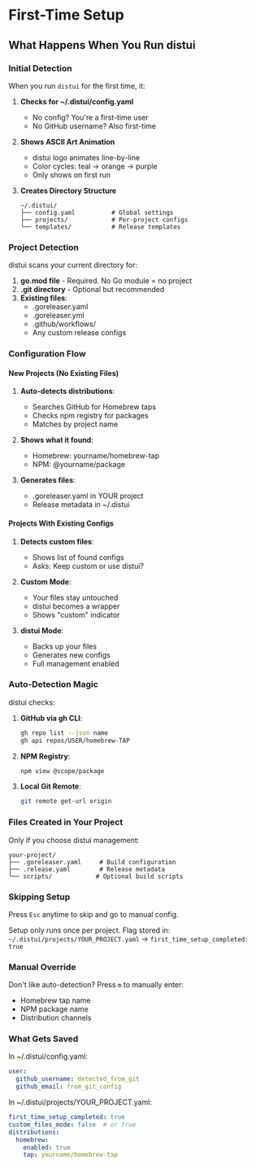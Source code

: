 # First-Time Setup

## What Happens When You Run distui

### Initial Detection

When you run `distui` for the first time, it:

1. **Checks for ~/.distui/config.yaml**
   - No config? You're a first-time user
   - No GitHub username? Also first-time

2. **Shows ASCII Art Animation**
   - distui logo animates line-by-line
   - Color cycles: teal → orange → purple
   - Only shows on first run

3. **Creates Directory Structure**
   ```
   ~/.distui/
   ├── config.yaml          # Global settings
   ├── projects/            # Per-project configs
   └── templates/           # Release templates
   ```

### Project Detection

distui scans your current directory for:

1. **go.mod file** - Required. No Go module = no project
2. **.git directory** - Optional but recommended
3. **Existing files**:
   - .goreleaser.yaml
   - .goreleaser.yml
   - .github/workflows/
   - Any custom release configs

### Configuration Flow

#### New Projects (No Existing Files)

1. **Auto-detects distributions**:
   - Searches GitHub for Homebrew taps
   - Checks npm registry for packages
   - Matches by project name

2. **Shows what it found**:
   - Homebrew: yourname/homebrew-tap
   - NPM: @yourname/package

3. **Generates files**:
   - .goreleaser.yaml in YOUR project
   - Release metadata in ~/.distui

#### Projects With Existing Configs

1. **Detects custom files**:
   - Shows list of found configs
   - Asks: Keep custom or use distui?

2. **Custom Mode**:
   - Your files stay untouched
   - distui becomes a wrapper
   - Shows "custom" indicator

3. **distui Mode**:
   - Backs up your files
   - Generates new configs
   - Full management enabled

### Auto-Detection Magic

distui checks:

1. **GitHub via gh CLI**:
   ```bash
   gh repo list --json name
   gh api repos/USER/homebrew-TAP
   ```

2. **NPM Registry**:
   ```bash
   npm view @scope/package
   ```

3. **Local Git Remote**:
   ```bash
   git remote get-url origin
   ```

### Files Created in Your Project

Only if you choose distui management:

```
your-project/
├── .goreleaser.yaml     # Build configuration
├── .release.yaml        # Release metadata
└── scripts/            # Optional build scripts
```

### Skipping Setup

Press `Esc` anytime to skip and go to manual config.

Setup only runs once per project. Flag stored in:
`~/.distui/projects/YOUR_PROJECT.yaml` → `first_time_setup_completed: true`

### Manual Override

Don't like auto-detection? Press `m` to manually enter:
- Homebrew tap name
- NPM package name
- Distribution channels

### What Gets Saved

In ~/.distui/config.yaml:
```yaml
user:
  github_username: detected_from_git
  github_email: from_git_config
```

In ~/.distui/projects/YOUR_PROJECT.yaml:
```yaml
first_time_setup_completed: true
custom_files_mode: false  # or true
distributions:
  homebrew:
    enabled: true
    tap: yourname/homebrew-tap
```